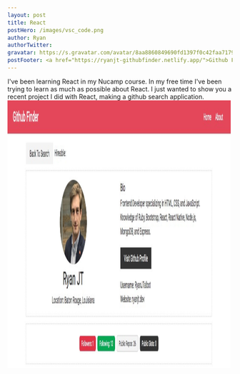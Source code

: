```yaml
---
layout: post
title: React 
postHero: /images/vsc_code.png
author: Ryan
authorTwitter: 
gravatar: https://s.gravatar.com/avatar/8aa8860849690fd1397f0c42faa71795?s=80
postFooter: <a href="https://ryanjt-githubfinder.netlify.app/">Github Finder Link, made with React</a>
---
```


I've been learning React in my Nucamp course. In my free time I've been trying to learn as much as possible 
about React. I just wanted to show you a recent project I did with React, making a github search application. 
<img src="/images/githubFinder.jpg" id="post_pics" alt="github finder" width="500" height="600">
